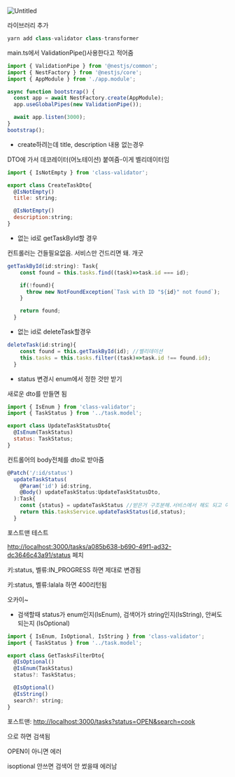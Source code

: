 ![Untitled](https://user-images.githubusercontent.com/78577071/130405044-a127a04d-a7bf-4029-8dd4-b480e79c3c66.png)

라이브러리 추가

```jsx
yarn add class-validator class-transformer
```

main.ts에서 ValidationPipe()사용한다고 적어줌

```jsx
import { ValidationPipe } from '@nestjs/common';
import { NestFactory } from '@nestjs/core';
import { AppModule } from './app.module';

async function bootstrap() {
  const app = await NestFactory.create(AppModule);
  app.useGlobalPipes(new ValidationPipe());

  await app.listen(3000);
}
bootstrap();
```

- create하려는데 title, description 내용 없는경우

DTO에 가서 데코레이터(어노테이션) 붙여줌-이게 벨리데이터임

```jsx
import { IsNotEmpty } from 'class-validator';

export class CreateTaskDto{
  @IsNotEmpty()
  title: string;

  @IsNotEmpty()
  description:string;
}
```

- 없는 id로 getTaskById할 경우

컨트롤러는 건들필요없음. 서비스만 건드리면 돼. 개굿

```jsx
getTaskById(id:string): Task{
    const found = this.tasks.find((task)=>task.id === id);

    if(!found){
      throw new NotFoundException(`Task with ID "${id}" not found`);
    }

    return found;
  }
```

- 없는 id로 deleteTask할경우

```jsx
deleteTask(id:string){
    const found = this.getTaskById(id); //벨리데이션
    this.tasks = this.tasks.filter((task)=>task.id !== found.id);
  }
```

- status 변경시 enum에서 정한 것만 받기

새로운 dto를 만들면 됨

```jsx
import { IsEnum } from 'class-validator';
import { TaskStatus } from '../task.model';

export class UpdateTaskStatusDto{
  @IsEnum(TaskStatus)
  status: TaskStatus;
}
```

컨트롤어의 body전체를 dto로 받아줌

```jsx
@Patch('/:id/status')
  updateTaskStatus(
    @Param('id') id:string,
    @Body() updateTaskStatus:UpdateTaskStatusDto,
  ):Task{
    const {status} = updateTaskStatus //받은거 구조분해.서비스에서 해도 되고 여기서 해도 됨
    return this.tasksService.updateTaskStatus(id,status);
  }
```

포스트맨 테스트

[http://localhost:3000/tasks/a085b638-b690-49f1-ad32-dc3646c43a91/status](https://www.notion.so/a085b638b69049f1ad32dc3646c43a91) 페치

키:status, 벨류:IN_PROGRESS 하면 제대로 변경됨

키:status, 벨류:lalala  하면 400리턴됨 

오카이~

- 검색할때 status가 enum인지(IsEnum), 검색어가 string인지(IsString), 안써도 되는지 (IsOptional)

```jsx
import { IsEnum, IsOptional, IsString } from 'class-validator';
import { TaskStatus } from '../task.model';

export class GetTasksFilterDto{
  @IsOptional()
  @IsEnum(TaskStatus)
  status?: TaskStatus;

  @IsOptional()
  @IsString()
  search?: string; 
}
```

포스트맨: [http://localhost:3000/tasks?status=OPEN&search=cook](http://localhost:3000/tasks?status=OPEN&search=cook) 

으로 하면 검색됨

OPEN이 아니면 에러

isoptional 안쓰면 검색어 안 썼을때 에러남
